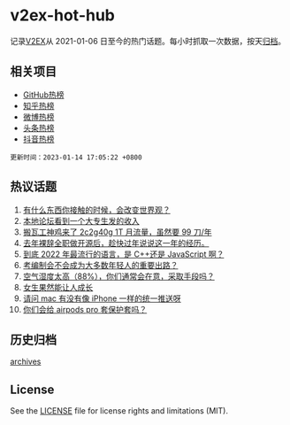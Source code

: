 # v2ex-hot-hub

 记录[V2EX](https://www.v2ex.com/)从 2021-01-06 日至今的热门话题。每小时抓取一次数据，按天[归档](archives)。
 
 ## 相关项目

- [GitHub热榜](https://github.com/snaildev/github-hot-hub)
- [知乎热榜](https://github.com/snaildev/zhihu-hot-hub)
- [微博热榜](https://github.com/snaildev/weibo-hot-hub)
- [头条热榜](https://github.com/snaildev/toutiao-hot-hub)
- [抖音热榜](https://github.com/snaildev/douyin-hot-hub)


 `更新时间：2023-01-14 17:05:22 +0800`

## 热议话题

1. [有什么东西你接触的时候，会改变世界观？](https://www.v2ex.com/t/908787)
1. [本地论坛看到一个大专生发的收入](https://www.v2ex.com/t/908766)
1. [搬瓦工神鸡来了 2c2g40g 1T 月流量，虽然要 99 刀/年](https://www.v2ex.com/t/908759)
1. [去年裸辞全职做开源后，趁快过年说说这一年的经历。](https://www.v2ex.com/t/908861)
1. [到底 2022 年最流行的语言，是 C++还是 JavaScript 啊？](https://www.v2ex.com/t/908786)
1. [考编制会不会成为大多数年轻人的重要出路？](https://www.v2ex.com/t/908862)
1. [空气湿度太高（88%），你们通常会在意，采取手段吗？](https://www.v2ex.com/t/908860)
1. [女生果然能让人成长](https://www.v2ex.com/t/908887)
1. [请问 mac 有没有像 iPhone 一样的统一推送呀](https://www.v2ex.com/t/908814)
1. [你们会给 airpods pro 套保护套吗？](https://www.v2ex.com/t/908781)

## 历史归档

[archives](archives)

## License

See the [LICENSE](LICENSE) file for license rights and limitations (MIT).
